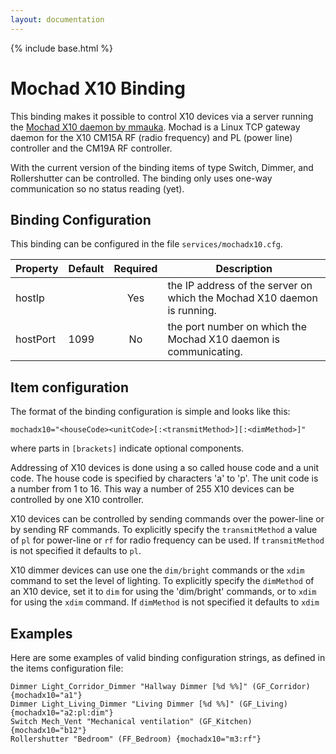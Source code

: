 ```yaml
---
layout: documentation
---
```


{% include base.html %}

# Mochad X10 Binding

This binding makes it possible to control X10 devices via a server running the [Mochad X10 daemon by mmauka](http://sourceforge.net/projects/mochad/). Mochad is a Linux TCP gateway daemon for the X10 CM15A RF (radio frequency) and PL (power line) controller and the CM19A RF controller. 

With the current version of the binding items of type Switch, Dimmer, and Rollershutter can be controlled. The binding only uses one-way communication so no status reading (yet).

## Binding Configuration

This binding can be configured in the file `services/mochadx10.cfg`.

| Property | Default | Required | Description |
|----------|---------|:--------:|-------------|
| hostIp   |         |   Yes    | the IP address of the server on which the Mochad X10 daemon is running. |
| hostPort | 1099    |   No     | the port number on which the Mochad X10 daemon is communicating. |

## Item configuration

The format of the binding configuration is simple and looks like this:

```
mochadx10="<houseCode><unitCode>[:<transmitMethod>][:<dimMethod>]"
```

where parts in `[brackets]` indicate optional components. 

Addressing of X10 devices is done using a so called house code and a unit code. The house code is specified by characters 'a' to 'p'. The unit code is a number from 1 to 16. This way a number of 255 X10 devices can be controlled by one X10 controller. 

X10 devices can be controlled by sending commands over the power-line or by sending RF commands. To explicitly specify the `transmitMethod` a value of `pl` for power-line or `rf` for radio frequency can be used. If `transmitMethod` is not specified it defaults to `pl`.

X10 dimmer devices can use one the `dim/bright` commands or the `xdim` command to set the level of lighting. To explicitly specify the `dimMethod` of an X10 device, set it to `dim` for using the 'dim/bright' commands, or to `xdim` for using the `xdim` command. If `dimMethod` is not specified it defaults to `xdim`

## Examples

Here are some examples of valid binding configuration strings, as defined in the items configuration file:

```
Dimmer Light_Corridor_Dimmer "Hallway Dimmer [%d %%]" (GF_Corridor) {mochadx10="a1"}
Dimmer Light_Living_Dimmer "Living Dimmer [%d %%]" (GF_Living) {mochadx10="a2:pl:dim"}
Switch Mech_Vent "Mechanical ventilation" (GF_Kitchen) {mochadx10="b12"}
Rollershutter "Bedroom" (FF_Bedroom) {mochadx10="m3:rf"}
```
